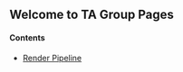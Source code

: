 ## Welcome to TA Group Pages

####  **Contents**

* [Render Pipeline](https://github.com/HeHanxin/ta-group.github.io/unity_shader)